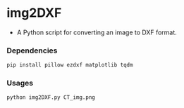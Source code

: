 # img2DXF
- A Python script for converting an image to DXF format.

### Dependencies

```bash
pip install pillow ezdxf matplotlib tqdm
```

### Usages

```bash
python img2DXF.py CT_img.png
```



